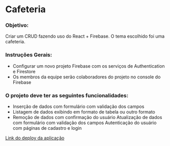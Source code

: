 # Cafeteria

### Objetivo:
Criar um CRUD fazendo uso do React + Firebase. O tema escolhido foi uma cafeteria.

### Instruções Gerais:
- Configurar um novo projeto Firebase com os serviços de Authentication e Firestore
- Os membros da equipe serão colaboradores do projeto no console do Firebase

### O projeto deve ter as seguintes funcionalidades:
- Inserção de dados com formulário com validação dos campos
- Listagem de dados exibindo em formato de tabela ou outro formato
- Remoção de dados com confirmação do usuário
Atualização de dados com formulário com validação dos campos
Autenticação do usuário com páginas de cadastro e login

[Link do deploy da aplicação](https://cafeteria-1d74d.web.app/)